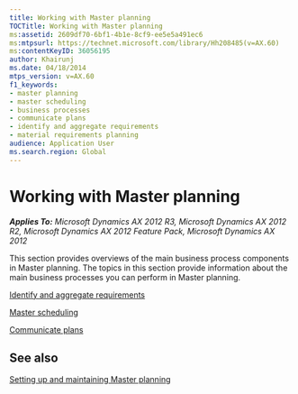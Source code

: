 ```yaml
---
title: Working with Master planning
TOCTitle: Working with Master planning
ms:assetid: 2609df70-6bf1-4b1e-8cf9-ee5e5a491ec6
ms:mtpsurl: https://technet.microsoft.com/library/Hh208485(v=AX.60)
ms:contentKeyID: 36056195
author: Khairunj
ms.date: 04/18/2014
mtps_version: v=AX.60
f1_keywords:
- master planning
- master scheduling
- business processes
- communicate plans
- identify and aggregate requirements
- material requirements planning
audience: Application User
ms.search.region: Global
---
```


# Working with Master planning 


_**Applies To:** Microsoft Dynamics AX 2012 R3, Microsoft Dynamics AX 2012 R2, Microsoft Dynamics AX 2012 Feature Pack, Microsoft Dynamics AX 2012_

This section provides overviews of the main business process components in Master planning. The topics in this section provide information about the main business processes you can perform in Master planning.

[Identify and aggregate requirements](identify-and-aggregate-requirements.md)

[Master scheduling](master-scheduling.md)

[Communicate plans](communicate-plans.md)

## See also

[Setting up and maintaining Master planning](setting-up-and-maintaining-master-planning.md)

  



